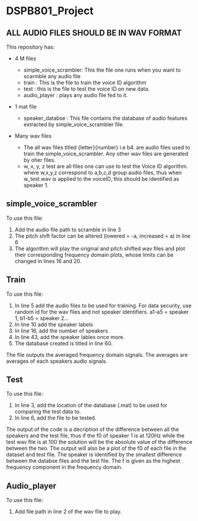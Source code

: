 # DSPB801_Project
## ALL AUDIO FILES SHOULD BE IN WAV FORMAT
 This repository has:
  * 4 M files
     * simple_voice_scrambler: This the file one runs when you want to scarmble any audio file
     * train : This is the file to train the voice ID algorithm
     * test : this is the file to test the voice ID on new data.
     * audio_player : plays any audio file fed to it.
       
  * 1 mat file
     * speaker_databse : This file contains the database of audio features extracted by simple_voice_scrambler file.
       
  *  Many wav files
     * The all wav files titled {letter}{number} i.e b4. are audio files used to train the simple_voice_scrambler. Any other wav files are generated by oher files.
     * w, x, y, z test are all files one can use to test the Voice ID algorithm. where w,x,y,z correspond to a,b,c,d group audio files, thus when w_test.wav is applied to the voiceID, this should be identified as speaker 1.

 ## simple_voice_scrambler
 To use this file:
  1. Add the audio file path to scramble in line 3
  2. The pitch shift factor can be altered (lowered = -a, increased = a) in line 6
  3. The algorithm will play the original and pitch shifted wav files and plot their corresponding frequency domain plots, whose limits can be changed in lines 16 and 20.
 

## Train 
To use this file:
 1. In line 5 add the audio files to be used for training. For data security, use random id for the wav files and not speaker identifiers. a1-a5 = speaker 1, b1-b5 = speaker 2...
 2. In line 10 add the speaker labels
 3. In line 16, add the number of speakers
 4. In line 43, add the speaker lables once more.
 5. The database created is titled in line 60.

The file outputs the averaged frequency domain signals. The averages are averages of each speakers audio signals.

## Test
To use this file:
 1. In line 3, add the location of the database (.mat) to be used for comparing the test data to.
 2. In line 6, add the file to be tested.

The output of the code is a decription of the difference between all the speakers and the test file, thus if the f0 of speaker 1 is at 120Hz while the test wav file is at 100 the solution will be the absolute value of the difference between the two. The output will also be a plot of the f0 of each file in the dataset and test file. The speaker is identified by the smallest difference between the databse files and the test file. The f is given as the highest frequency component in the frequency domain.

## Audio_player
To use this file:
 1. Add file path in line 2 of the wav file to play.
